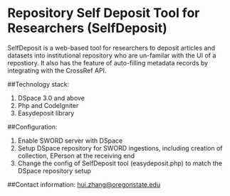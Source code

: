 # Repository Self Deposit Tool for Researchers (SelfDeposit)

SelfDeposit is a web-based tool for researchers to deposit articles and datasets into institutional repository who are un-familar with the UI of a repostiory. It also has the feature of auto-filling metadata records by integrating with the CrossRef API.

##Technology stack:
1. DSpace 3.0 and above
2. Php and CodeIgniter
3. Easydeposit library

##Configuration:
1. Enable SWORD server with DSpace
2. Setup DSpace repository for SWORD ingestions, including creation of collection, EPerson at the receiving end
3. Change the config of SelfDeposit tool (easydeposit.php) to match the DSpace repository setup

##Contact information:
hui.zhang@oregonstate.edu
